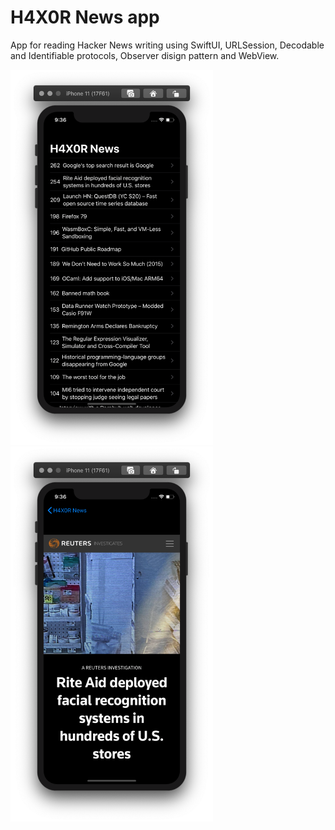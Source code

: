 # H4X0R News app

App for reading Hacker News writing using SwiftUI, URLSession, Decodable and Identifiable protocols, Observer disign pattern and WebView.
<p>
<img src="Documentation/1.png" height="600px">
<img src="Documentation/2.png" height="600px">
</p>
